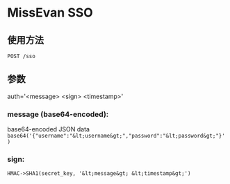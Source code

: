 # MissEvan SSO

## 使用方法

```
POST /sso
```

## 参数
auth='&lt;message&gt; &lt;sign&gt; &lt;timestamp&gt;'

### message (base64-encoded):

base64-encoded JSON data
```base64('{"username":"&lt;username&gt;","password":"&lt;password&gt;"}')```

### sign:

```HMAC->SHA1(secret_key, '&lt;message&gt; &lt;timestamp&gt;')```
